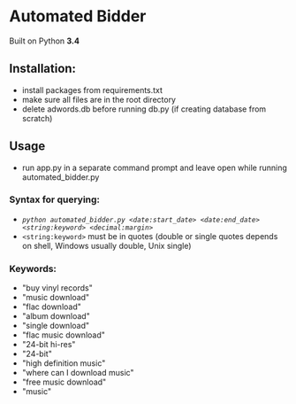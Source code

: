 # Automated Bidder

Built on Python **3.4**

## Installation:
- install packages from requirements.txt
- make sure all files are in the root directory
- delete adwords.db before running db.py (if creating database from scratch)

## Usage
- run app.py in a separate command prompt and leave open while running automated_bidder.py

### Syntax for querying:
- *```python automated_bidder.py <date:start_date> <date:end_date> <string:keyword> <decimal:margin>```*
- ```<string:keyword>``` must be in quotes (double or single quotes depends on shell, Windows usually double, Unix single)

### Keywords:
- "buy vinyl records"
- "music download"
- "flac download"
- "album download"
- "single download"
- "flac music download"
- "24-bit hi-res"
- "24-bit"
- "high definition music"
- "where can I download music"
- "free music download"
- "music"
